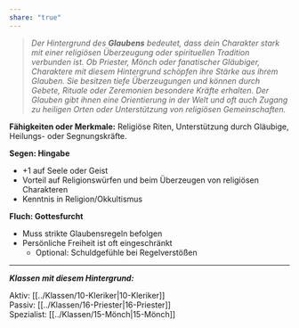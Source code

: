 ```yaml
---
share: "true"
---
```

> *Der Hintergrund des **Glaubens** bedeutet, dass dein Charakter stark mit einer religiösen Überzeugung oder spirituellen Tradition verbunden ist. Ob Priester, Mönch oder fanatischer Gläubiger, Charaktere mit diesem Hintergrund schöpfen ihre Stärke aus ihrem Glauben. Sie besitzen tiefe Überzeugungen und können durch Gebete, Rituale oder Zeremonien besondere Kräfte erhalten. Der Glauben gibt ihnen eine Orientierung in der Welt und oft auch Zugang zu heiligen Orten oder Unterstützung von religiösen Gemeinschaften.*  
  
**Fähigkeiten oder Merkmale:** Religiöse Riten, Unterstützung durch Gläubige, Heilungs- oder Segnungskräfte.  
  
**Segen: Hingabe**  
  
- +1 auf Seele oder Geist  
- Vorteil auf Religionswürfen und beim Überzeugen von religiösen Charakteren  
- Kenntnis in Religion/Okkultismus  
  
**Fluch: Gottesfurcht**  
  
- Muss strikte Glaubensregeln befolgen  
- Persönliche Freiheit ist oft eingeschränkt  
	- Optional: Schuldgefühle bei Regelverstößen  
  
---  
  
***Klassen mit diesem Hintergrund:***  
  
Aktiv: [[../Klassen/10-Kleriker|10-Kleriker]]  
Passiv: [[../Klassen/16-Priester|16-Priester]]  
Spezialist: [[../Klassen/15-Mönch|15-Mönch]]